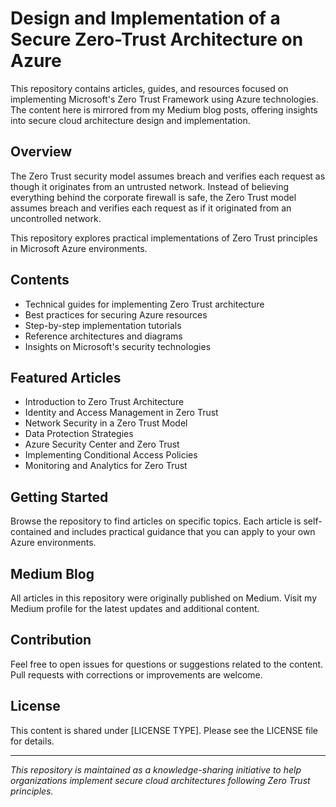 # Design and Implementation of a Secure Zero-Trust Architecture on Azure

This repository contains articles, guides, and resources focused on implementing Microsoft's Zero Trust Framework using Azure technologies. The content here is mirrored from my Medium blog posts, offering insights into secure cloud architecture design and implementation.

## Overview

The Zero Trust security model assumes breach and verifies each request as though it originates from an untrusted network. Instead of believing everything behind the corporate firewall is safe, the Zero Trust model assumes breach and verifies each request as if it originated from an uncontrolled network.

This repository explores practical implementations of Zero Trust principles in Microsoft Azure environments.

## Contents

- Technical guides for implementing Zero Trust architecture
- Best practices for securing Azure resources
- Step-by-step implementation tutorials
- Reference architectures and diagrams
- Insights on Microsoft's security technologies

## Featured Articles

- Introduction to Zero Trust Architecture
- Identity and Access Management in Zero Trust
- Network Security in a Zero Trust Model
- Data Protection Strategies
- Azure Security Center and Zero Trust
- Implementing Conditional Access Policies
- Monitoring and Analytics for Zero Trust

## Getting Started

Browse the repository to find articles on specific topics. Each article is self-contained and includes practical guidance that you can apply to your own Azure environments.

## Medium Blog

All articles in this repository were originally published on Medium. Visit my Medium profile for the latest updates and additional content.

## Contribution

Feel free to open issues for questions or suggestions related to the content. Pull requests with corrections or improvements are welcome.

## License

This content is shared under [LICENSE TYPE]. Please see the LICENSE file for details.

---

*This repository is maintained as a knowledge-sharing initiative to help organizations implement secure cloud architectures following Zero Trust principles.*
